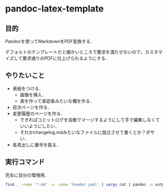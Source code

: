 # pandoc-latex-template

## 目的

Pandocを使ってMarkdownをPDF変換する．

デフォルトのテンプレートだと細かいところで要求を満たせないので，カスタマイズして要求通りのPDFに仕上げられるようにする．

## やりたいこと

- 表紙をつける．
  - 画像を挿入．
  - 表を作って承認者みたいな欄を作る．
- 目次ページを作る．
- 変更履歴のページを作る．
  - できればコミットログを自動でマージするようにして手で編集しなくていいようにしたい．
  - それかchangelog.mdみたいなファイルに独立させて書くとか？ダサい．
- 各見出しに番号を振る．

## 実行コマンド

完全に自分の環境用．

```bash
find . -name '*.md' -o -name 'header.yaml' | xargs cat | pandoc -o output.pdf --template=customed-default.tex --pdf-engine=lualatex -V documentclass=ltjsarticle
```

